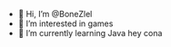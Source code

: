 - 👋 Hi, I’m @BoneZlel
- 👀 I’m interested in games
- 🌱 I’m currently learning Java
hey
cona
<!---
BoneZlel/BoneZlel is a ✨ special ✨ repository because its `README.md` (this file) appears on your GitHub profile.
You can click the Preview link to take a look at your changes.
--->
